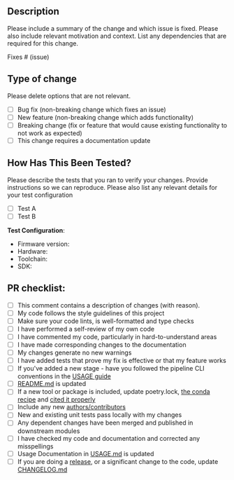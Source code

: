 <!--
# Pixelgen Technologies pull request template

Many thanks for contributing to it if you think it could be improved. This is a self-improving process!

Please fill in the appropriate checklist below (delete whatever is not relevant).
These are the most common things requested on pull requests (PRs).

Remember that PRs should be made against the dev branch, unless you're preparing a pipeline release.

Learn more about contributing: [CONTRIBUTING.md](https://github.com/PixelgenTechnologies/pixelator/blob/main/CONTRIBUTING.md)
-->

## Description

Please include a summary of the change and which issue is fixed. Please also include relevant motivation and context. List any dependencies that are required for this change.

Fixes # (issue)

## Type of change

Please delete options that are not relevant.

- [ ] Bug fix (non-breaking change which fixes an issue)
- [ ] New feature (non-breaking change which adds functionality)
- [ ] Breaking change (fix or feature that would cause existing functionality to not work as expected)
- [ ] This change requires a documentation update

## How Has This Been Tested?

Please describe the tests that you ran to verify your changes. Provide instructions so we can reproduce. Please also list any relevant details for your test configuration

- [ ] Test A
- [ ] Test B

**Test Configuration**:
* Firmware version:
* Hardware:
* Toolchain:
* SDK:

## PR checklist:

- [ ] This comment contains a description of changes (with reason).
- [ ] My code follows the style guidelines of this project
- [ ] Make sure your code lints, is well-formatted and type checks
- [ ] I have performed a self-review of my own code
- [ ] I have commented my code, particularly in hard-to-understand areas
- [ ] I have made corresponding changes to the documentation
- [ ] My changes generate no new warnings
- [ ] I have added tests that prove my fix is effective or that my feature works
- [ ] If you've added a new stage - have you followed the pipeline CLI conventions in the [USAGE guide](../USAGE.md)
- [ ] [README.md](./README.md) is updated
- [ ] If a new tool or package is included, update poetry.lock, [the conda recipe](../conda-recipe/pixelator/meta.yaml) and [cited it properly](../CITATIONS.md)
- [ ] Include any new [authors/contributors](../AUTHORS.md)
- [ ] New and existing unit tests pass locally with my changes
- [ ] Any dependent changes have been merged and published in downstream modules
- [ ] I have checked my code and documentation and corrected any misspellings
- [ ] Usage Documentation in [USAGE.md](../USAGE.md) is updated
- [ ] If you are doing a [release](../RELEASING.md#Releasing), or a significant change to the code, update [CHANGELOG.md](../CHANGELOG.md)
